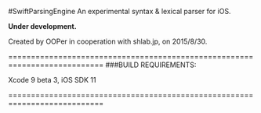 #SwiftParsingEngine
An experimental syntax & lexical parser for iOS.

**Under development.**

Created by OOPer in cooperation with shlab.jp, on 2015/8/30.

===========================================================================
###BUILD REQUIREMENTS:

Xcode 9 beta 3, iOS SDK 11

===========================================================================
